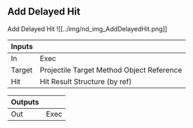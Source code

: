 ## Add Delayed Hit
Add Delayed Hit
![[../img/nd_img_AddDelayedHit.png]]

|Inputs||
|--|--|
| In | Exec |
| Target | Projectile Target Method Object Reference |
| Hit | Hit Result Structure (by ref) |

|Outputs||
|--|--|
| Out | Exec |
